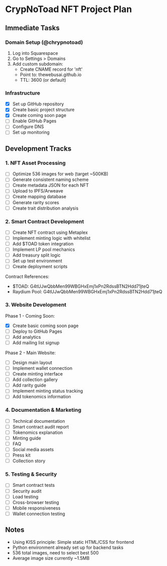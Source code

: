 # CrypNoToad NFT Project Plan

## Immediate Tasks

### Domain Setup (@chrypnotoad)
1. Log into Squarespace
2. Go to Settings > Domains
3. Add custom subdomain:
   - Create CNAME record for 'nft'
   - Point to: thewebusai.github.io
   - TTL: 3600 (or default)

### Infrastructure
- [x] Set up GitHub repository
- [x] Create basic project structure
- [x] Create coming soon page
- [ ] Enable GitHub Pages
- [ ] Configure DNS
- [ ] Set up monitoring

## Development Tracks

### 1. NFT Asset Processing
- [ ] Optimize 536 images for web (target ~500KB)
- [ ] Generate consistent naming scheme
- [ ] Create metadata JSON for each NFT
- [ ] Upload to IPFS/Arweave
- [ ] Create mapping database
- [ ] Generate rarity scores
- [ ] Create trait distribution analysis

### 2. Smart Contract Development
- [ ] Create NFT contract using Metaplex
- [ ] Implement minting logic with whitelist
- [ ] Add $TOAD token integration
- [ ] Implement LP pool mechanics
- [ ] Add treasury split logic
- [ ] Set up test environment
- [ ] Create deployment scripts

Contract References:
- $TOAD: G4tUJwQbbMen99WBGHxEmj1xPn2RdssBTN2Hdd71jteQ
- Raydium Pool: G4tUJwQbbMen99WBGHxEmj1xPn2RdssBTN2Hdd71jteQ

### 3. Website Development
Phase 1 - Coming Soon:
- [x] Create basic coming soon page
- [ ] Deploy to GitHub Pages
- [ ] Add analytics
- [ ] Add mailing list signup

Phase 2 - Main Website:
- [ ] Design main layout
- [ ] Implement wallet connection
- [ ] Create minting interface
- [ ] Add collection gallery
- [ ] Add rarity guide
- [ ] Implement minting status tracking
- [ ] Add tokenomics information

### 4. Documentation & Marketing
- [ ] Technical documentation
- [ ] Smart contract audit report
- [ ] Tokenomics explanation
- [ ] Minting guide
- [ ] FAQ
- [ ] Social media assets
- [ ] Press kit
- [ ] Collection story

### 5. Testing & Security
- [ ] Smart contract tests
- [ ] Security audit
- [ ] Load testing
- [ ] Cross-browser testing
- [ ] Mobile responsiveness
- [ ] Wallet connection testing

## Notes
- Using KISS principle: Simple static HTML/CSS for frontend
- Python environment already set up for backend tasks
- 536 total images, need to select best 500
- Average image size currently ~1.5MB